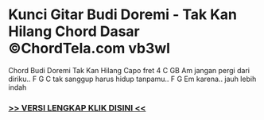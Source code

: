 
 # Kunci Gitar Budi Doremi - Tak Kan Hilang Chord Dasar ©ChordTela.com vb3wl


Chord Budi Doremi Tak Kan Hilang Capo fret 4 C GB Am jangan pergi dari diriku.. F G C tak sanggup harus hidup tanpamu.. F G Em karena.. jauh lebih indah

###  <a href="https://shortlighzx.web.app?sq=Kunci Gitar Budi Doremi - Tak Kan Hilang Chord Dasar ©ChordTela.com"> >> VERSI LENGKAP KLIK DISINI << </a>
